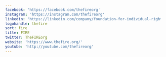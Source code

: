 ```yaml
---
facebook: 'https://facebook.com/thefireorg'
instagram: 'https://instagram.com/thefireorg'
linkedin: 'https://linkedin.com/company/foundation-for-individual-rights-and-expression'
logohandle: thefire
sort: fire
title: FIRE
twitter: TheFIREorg
website: 'https://www.thefire.org/'
youtube: 'http://youtube.com/thefireorg'
---
```

